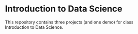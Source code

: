 # Introduction to Data Science

This repository contains three projects (and one demo) for class Introduction to Data Science.
